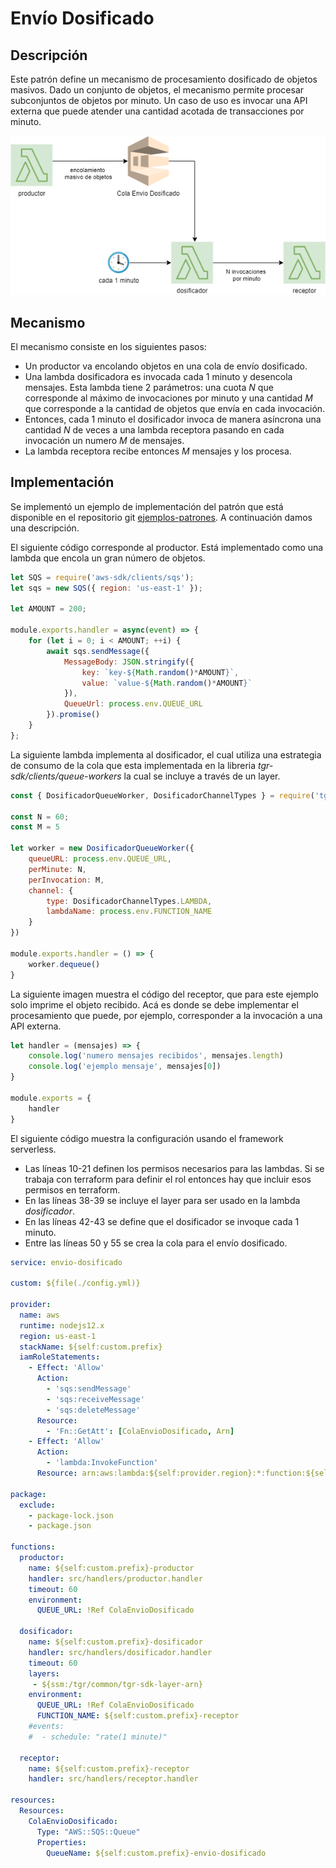 # Envío Dosificado

## Descripción

Este patrón define un mecanismo de procesamiento dosificado de objetos masivos. Dado un conjunto de objetos, el mecanismo permite procesar subconjuntos de objetos por minuto. Un caso de uso es invocar una API externa que puede atender una cantidad acotada de transacciones por minuto.

![Imagen del patron](../../assets/images/patron.png)

## Mecanismo

El mecanismo consiste en los siguientes pasos:
- Un productor va encolando objetos en una cola de envío dosificado.
- Una lambda dosificadora es invocada cada 1 minuto y desencola mensajes. Esta lambda tiene 2 parámetros: una cuota *N* que corresponde al máximo de invocaciones por minuto y una cantidad *M* que corresponde a la cantidad de objetos que envía en cada invocación.
- Entonces, cada 1 minuto el dosificador invoca de manera asíncrona una cantidad *N* de veces a una lambda receptora pasando en cada invocación un numero *M* de mensajes.
- La lambda receptora recibe entonces *M* mensajes y los procesa.

## Implementación

Se implementó un ejemplo de implementación del patrón que está disponible en el repositorio git [ejemplos-patrones](https://console.aws.amazon.com/codesuite/codecommit/repositories/ejemplos-patrones/browse?region=us-east-1). A continuación damos una descripción.

El siguiente código corresponde al productor. Está implementado como una lambda que encola un gran número de objetos.

<!--
title: "productor.js"
lineNumbers: true
-->
```js
let SQS = require('aws-sdk/clients/sqs');
let sqs = new SQS({ region: 'us-east-1' });

let AMOUNT = 200;

module.exports.handler = async(event) => {
    for (let i = 0; i < AMOUNT; ++i) {
        await sqs.sendMessage({
            MessageBody: JSON.stringify({
                key: `key-${Math.random()*AMOUNT}`,
                value: `value-${Math.random()*AMOUNT}`
            }),
            QueueUrl: process.env.QUEUE_URL
        }).promise()
    }
};
```

La siguiente lambda implementa al dosificador, el cual utiliza una estrategia de consumo de la cola que esta implementada en la libreria *tgr-sdk/clients/queue-workers* la cual se incluye a través de un layer.

<!--
title: "dosificador.js"
lineNumbers: true
-->
```js
const { DosificadorQueueWorker, DosificadorChannelTypes } = require('tgr-sdk/helpers/queue-workers')

const N = 60;
const M = 5

let worker = new DosificadorQueueWorker({
    queueURL: process.env.QUEUE_URL,
    perMinute: N,
    perInvocation: M,
    channel: {
        type: DosificadorChannelTypes.LAMBDA,
        lambdaName: process.env.FUNCTION_NAME
    }
})

module.exports.handler = () => {
    worker.dequeue()
}
```
La siguiente imagen muestra el código del receptor, que para este ejemplo solo imprime el objeto recibido. Acá es donde se debe implementar el procesamiento que puede, por ejemplo, corresponder a la invocación a una API externa.
<!--
title: "receptor.js"
lineNumbers: true
-->
```js
let handler = (mensajes) => {
    console.log('numero mensajes recibidos', mensajes.length)
    console.log('ejemplo mensaje', mensajes[0])
}

module.exports = {
    handler
}
```

El siguiente código muestra la configuración usando el framework serverless. 
- Las líneas 10-21 definen los permisos necesarios para las lambdas. Si se trabaja con terraform para definir el rol entonces hay que incluir esos permisos en terraform. 
- En las líneas 38-39 se incluye el layer para ser usado en la lambda *dosificador*. 
- En las líneas 42-43 se define que el dosificador se invoque cada 1 minuto. 
- Entre las líneas 50 y 55 se crea la cola para el envío dosificado.

<!--
title: "serverless.yml"
lineNumbers: true
-->
```yml
service: envio-dosificado

custom: ${file(./config.yml)}

provider:
  name: aws
  runtime: nodejs12.x
  region: us-east-1
  stackName: ${self:custom.prefix}
  iamRoleStatements:
    - Effect: 'Allow'
      Action:
        - 'sqs:sendMessage'
        - 'sqs:receiveMessage'
        - 'sqs:deleteMessage'
      Resource:
        - 'Fn::GetAtt': [ColaEnvioDosificado, Arn]
    - Effect: 'Allow'
      Action:
        - 'lambda:InvokeFunction'
      Resource: arn:aws:lambda:${self:provider.region}:*:function:${self:custom.prefix}-receptor

package:
  exclude:
    - package-lock.json
    - package.json

functions:
  productor:
    name: ${self:custom.prefix}-productor
    handler: src/handlers/productor.handler
    timeout: 60
    environment:
      QUEUE_URL: !Ref ColaEnvioDosificado

  dosificador:
    name: ${self:custom.prefix}-dosificador
    handler: src/handlers/dosificador.handler
    timeout: 60
    layers:
     - ${ssm:/tgr/common/tgr-sdk-layer-arn}
    environment:
      QUEUE_URL: !Ref ColaEnvioDosificado
      FUNCTION_NAME: ${self:custom.prefix}-receptor
    #events:
    #  - schedule: "rate(1 minute)"

  receptor:
    name: ${self:custom.prefix}-receptor
    handler: src/handlers/receptor.handler

resources:
  Resources:
    ColaEnvioDosificado:
      Type: "AWS::SQS::Queue"
      Properties:
        QueueName: ${self:custom.prefix}-envio-dosificado
```

